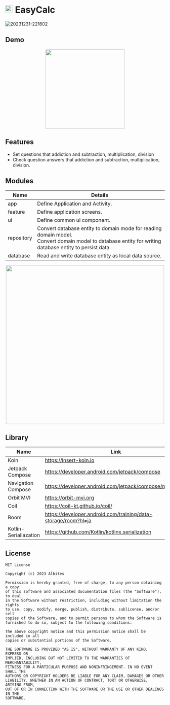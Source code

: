 # <img src=https://github.com/albites/anzan/assets/23740796/a62b2ec7-b766-49b8-b61e-74c757ed839a width=24 height=24> EasyCalc

![20231231-221602](https://github.com/kaleidot725/EasyCalc/assets/23740796/6cce4a44-19a2-4abf-b722-9b0e738cfb7b)

## Demo

<p align=center>
  <img src=https://github.com/kaleidot725/EasyCalc/assets/23740796/e573d6b0-5354-479c-8fed-b3f6aeab54c9 width=250>    
</p>

## Features

- Set questions that addiction and subtraction, multiplication, division
- Check question answers that addiction and subtraction, multiplication, division.

## Modules

| Name | Details |
| ----- | ------ |
| app | Define Application and Activity. |
| feature | Define application screens. |
| ui | Define common ui component. |
| repository | Convert database entity to domain mode for reading domain model.<br>Convert domain model to database entity for writing database entity to persist data. |
| database | Read and write database entity as local data source. |

<p align=center>
  <img src=https://github.com/kaleidot725/EasyCalc/assets/23740796/53a34211-655d-41f0-b672-0a2076cbeeb9 width=500>
</p>

## Library

| Name                  | Link                                                         |
| --------------------- | ------------------------------------------------------------ |
| Koin                  | https://insert-koin.io                                       |
| Jetpack Compose       | https://developer.android.com/jetpack/compose                |
| Navigation Compose    | https://developer.android.com/jetpack/compose/navigation     |
| Orbit MVI             | https://orbit-mvi.org                                        |
| Coil                  | https://coil-kt.github.io/coil/                              |
| Room                  | https://developer.android.com/training/data-storage/room?hl=ja |
| Kotlin-Serialiazation | https://github.com/Kotlin/kotlinx.serialization              |

## License

```
MIT License

Copyright (c) 2023 Albites

Permission is hereby granted, free of charge, to any person obtaining a copy
of this software and associated documentation files (the "Software"), to deal
in the Software without restriction, including without limitation the rights
to use, copy, modify, merge, publish, distribute, sublicense, and/or sell
copies of the Software, and to permit persons to whom the Software is
furnished to do so, subject to the following conditions:

The above copyright notice and this permission notice shall be included in all
copies or substantial portions of the Software.

THE SOFTWARE IS PROVIDED "AS IS", WITHOUT WARRANTY OF ANY KIND, EXPRESS OR
IMPLIED, INCLUDING BUT NOT LIMITED TO THE WARRANTIES OF MERCHANTABILITY,
FITNESS FOR A PARTICULAR PURPOSE AND NONINFRINGEMENT. IN NO EVENT SHALL THE
AUTHORS OR COPYRIGHT HOLDERS BE LIABLE FOR ANY CLAIM, DAMAGES OR OTHER
LIABILITY, WHETHER IN AN ACTION OF CONTRACT, TORT OR OTHERWISE, ARISING FROM,
OUT OF OR IN CONNECTION WITH THE SOFTWARE OR THE USE OR OTHER DEALINGS IN THE
SOFTWARE.
```
